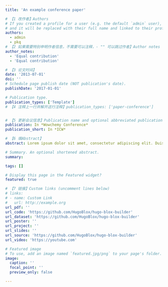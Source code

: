 ```yaml
---
title: 'An example conference paper'

# 【1 改作者】Authors
# If you created a profile for a user (e.g. the default `admin` user), write the username (folder name) here
# and it will be replaced with their full name and linked to their profile.
authors:
  - admin
  - pkq
# 【2 如果需要特别申明作者信息，不需要可以注释，- "" 可以跳过作者】Author notes (optional)
author_notes:
  - 'Equal contribution'
  - 'Equal contribution'

# 【3 论文时间】
date: '2013-07-01'
doi: ''
# Schedule page publish date (NOT publication's date).
publishDate: '2017-01-01'

# Publication type.
publication_types: ['Template']
# 【4 注释上一行并解开这行注释】publication_types: ['paper-conference']


# 【5 更新会议信息】Publication name and optional abbreviated publication name.
publication: In *Wowchemy Conference*
publication_short: In *ICW*

# 【6 填Abstract】
abstract: Lorem ipsum dolor sit amet, consectetur adipiscing elit. Duis posuere tellus ac convallis placerat. Proin tincidunt magna sed ex sollicitudin condimentum. Sed ac faucibus dolor, scelerisque sollicitudin nisi. Cras purus urna, suscipit quis sapien eu, pulvinar tempor diam. Quisque risus orci, mollis id ante sit amet, gravida egestas nisl. Sed ac tempus magna. Proin in dui enim. Donec condimentum, sem id dapibus fringilla, tellus enim condimentum arcu, nec volutpat est felis vel metus. Vestibulum sit amet erat at nulla eleifend gravida.

# Summary. An optional shortened abstract.
summary: 

tags: []

# Display this page in the Featured widget?
featured: true

# 【7 链接】Custom links (uncomment lines below)
# links:
# - name: Custom Link
#   url: http://example.org
url_pdf: ''
url_code: 'https://github.com/HugoBlox/hugo-blox-builder'
url_dataset: 'https://github.com/HugoBlox/hugo-blox-builder'
url_poster: ''
url_project: ''
url_slides: ''
url_source: 'https://github.com/HugoBlox/hugo-blox-builder'
url_video: 'https://youtube.com'

# Featured image
# To use, add an image named `featured.jpg/png` to your page's folder.
image:
  caption: ''
  focal_point: ''
  preview_only: false

---
```



